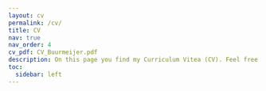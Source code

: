 ```yaml
---
layout: cv
permalink: /cv/
title: CV
nav: true
nav_order: 4
cv_pdf: CV_Buurmeijer.pdf
description: On this page you find my Curriculum Vitea (CV). Feel free to also visit my LinkedIn page for additional information and links, or download my CV in pdf format directly.
toc:
  sidebar: left
---
```

